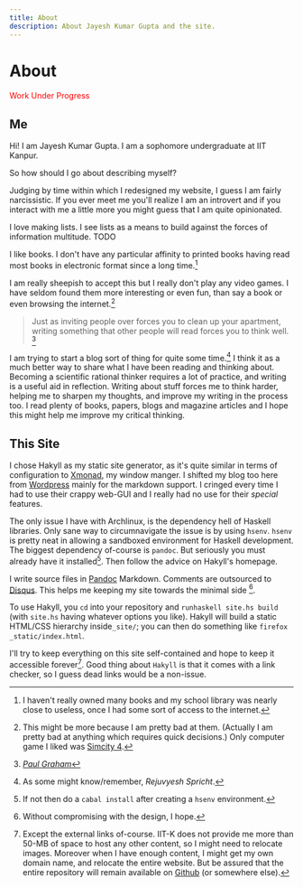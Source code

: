 ```yaml
---
title: About
description: About Jayesh Kumar Gupta and the site.
---
```


About
=========

<div style="color:red">Work Under Progress</div>

Me
---
Hi! I am Jayesh Kumar Gupta. I am a sophomore undergraduate at IIT Kanpur.

So how should I go about describing myself?

Judging by time within which I redesigned my website, I guess I am fairly narcissistic. If you ever meet me you'll realize I am an introvert and if you interact with me a little more you might guess that I am quite opinionated.

I love making lists. I see lists as a means to build against the forces of information multitude. TODO

I like books. I don't have any particular affinity to printed books having read most books in electronic format since a long time.[^0]

I am really sheepish to accept this but I really don't play any video games. I have seldom found them more interesting or even fun, than say a book or even browsing the internet.[^3]


> Just as inviting people over forces you to clean up your apartment, writing something that other people will read forces you to think well. [^1]

I am trying to start a blog sort of thing for quite some time.[^2] I think it as a much better way to share what I have been reading and thinking about. Becoming a scientific rational thinker requires a lot of practice, and writing is a useful aid in reflection. Writing about stuff forces me to think harder, helping me to sharpen my thoughts, and improve my writing in the process too.  I read plenty of books, papers, blogs and magazine articles and I hope this might help me improve my critical thinking.




[^0]: I haven't really owned many books and my school library was nearly close to useless, once I had some sort of access to the internet.
[^1]: [_Paul Graham_](http://www.paulgraham.com/essay.html)
[^2]: As some might know/remember, _Rejuvyesh Spricht_.
[^3]: This might be more because I am pretty bad at them. (Actually I am pretty bad at anything which requires quick decisions.) Only computer game I liked was [Simcity 4](http://en.wikipedia.org/wiki/SimCity_4).


This Site
---------

I chose Hakyll as my static site generator, as it's quite similar in terms of configuration to [Xmonad](http://xmonad.org), my window manger. I shifted my blog too here from [Wordpress](http://wordpress.com) mainly for the markdown support. I cringed every time I had to use their crappy web-GUI and I really had no use for their _special_ features.

The only issue I have with Archlinux, is the dependency hell of Haskell libraries. Only sane way to circumnavigate the issue is by using `hsenv`. `hsenv` is pretty neat in allowing a sandboxed environment for Haskell development. The biggest dependency of-course is `pandoc`. But seriously you must already have it installed[^a]. Then follow the advice on Hakyll's homepage.

I write source files in [Pandoc](http://johnmacfarlane.net/pandoc/) Markdown. Comments are outsourced to [Disqus](http://disqus.com/). This helps me keeping my site towards the minimal side [^b].

To use Hakyll, you `cd` into your repository and `runhaskell site.hs build` (with `site.hs` having whatever options you like). Hakyll will build a static HTML/CSS hierarchy inside`_site/`; you can then do something like `firefox _static/index.html`.

I'll try to keep everything on this site self-contained and hope to keep it accessible forever[^c]. Good thing about `Hakyll` is that it comes with a link checker, so I guess dead links would be a non-issue.

[^a]: If not then do a `cabal install` after creating a `hsenv` environment.

[^b]: Without compromising with the design, I hope.

[^c]: Except the external links of-course. IIT-K does not provide me more than 50-MB of space to host any other content, so I might need to relocate images. Moreover when I have enough content, I might get my own domain name, and relocate the entire website. But be assured that the entire repository will remain available on [Github](http://github.com) (or somewhere else).

